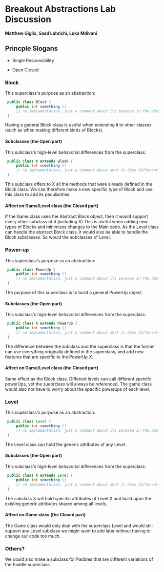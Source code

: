 # Breakout Abstractions Lab Discussion
#### Matthew Giglio, Saad Lahrichi, Luka Mdivani


## Princple Slogans

 * Single Responsibility
 
 * Open Closed
 


### Block

This superclass's purpose as an abstraction:
```java
 public class Block {
     public int something ()
     // no implementation, just a comment about its purpose in the abstraction 
 }
```
Having a general Block class is useful when extending it to other classes (such as when making 
different kinds of Blocks).

#### Subclasses (the Open part)

This subclass's high-level behavorial differences from the superclass:
```java
 public class X extends Block {
     public int something ()
     // no implementation, just a comment about what it does differently 
 }
```
This subclass offers to X all the methods that were already defined in the Block class. We can therefore
make a new specific type of Block and use this class to add its peculiarities.
#### Affect on Game/Level class (the Closed part)

If the Game class uses the Abstract Block object, then it would support every other subclass of it (including X)
This is useful when adding new types of Blocks and minimizes changes to the Main code. 
As the Level class can handle the abstract Block class, it would also be able to handle the Block subclasses.
So would the subclasses of Level.


### Power-up

This superclass's purpose as an abstraction:
```java
 public class PowerUp {
     public int something ()
     // no implementation, just a comment about its purpose in the abstraction 
 }
```

The purpose of this superclass is to build a general PowerUp object.

#### Subclasses (the Open part)

This subclass's high-level behavorial differences from the superclass:
```java
 public class X extends PowerUp {
     public int something ()
     // no implementation, just a comment about what it does differently 
 }
```
The difference between the subclass and the superclass is that the former can use everything originally 
defined in the superclass, and add new features that are specific to the PowerUp X. 

#### Affect on Game/Level class (the Closed part)
Same effect as the Block class. Different levels can call different speicifc powerUps, yet the 
sueprclass will always be referenced. The game class would also not have to worry about the specific powerups of each
level.


### Level

This superclass's purpose as an abstraction:
```java
 public class Level {
     public int something ()
     // no implementation, just a comment about its purpose in the abstraction 
 }
```

The Level class can hold the generic attributes of any Level.

#### Subclasses (the Open part)

This subclass's high-level behavorial differences from the superclass:
```java
 public class X extends Level {
     public int something ()
     // no implementation, just a comment about what it does differently 
 }
```
The subclass X will hold specific attributes of Level X and build upon the existing generic attributes shared
among all levels.

#### Affect on Game class (the Closed part)
The Game class would only deal with the superclass Level and would still support any Level subclass
we might want to add later without having to change our code too much.


### Others?
We could also make a subclass for Paddles that are different variations of the Paddle superclass.

